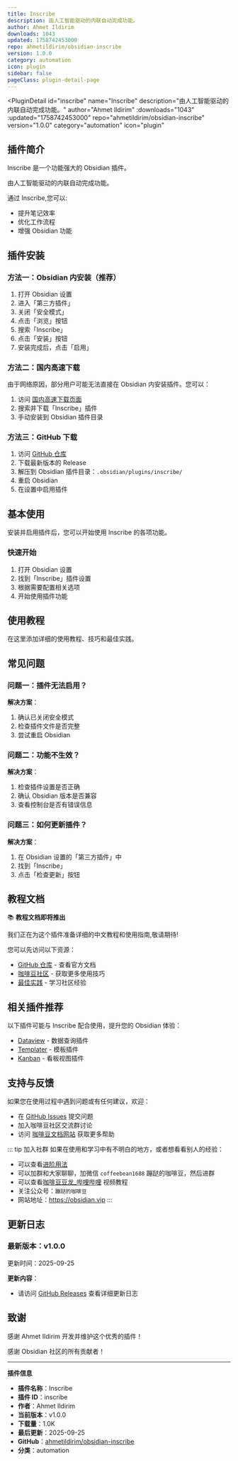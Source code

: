 ```yaml
---
title: Inscribe
description: 由人工智能驱动的内联自动完成功能。
author: Ahmet Ildirim
downloads: 1043
updated: 1758742453000
repo: ahmetildirim/obsidian-inscribe
version: 1.0.0
category: automation
icon: plugin
sidebar: false
pageClass: plugin-detail-page
---
```


<PluginDetail
  id="inscribe"
  name="Inscribe"
  description="由人工智能驱动的内联自动完成功能。"
  author="Ahmet Ildirim"
  :downloads="1043"
  :updated="1758742453000"
  repo="ahmetildirim/obsidian-inscribe"
  version="1.0.0"
  category="automation"
  icon="plugin"
>

<!-- AUTO_GENERATED_START -->
## 插件简介

Inscribe 是一个功能强大的 Obsidian 插件。

由人工智能驱动的内联自动完成功能。

通过 Inscribe,您可以:

- 提升笔记效率
- 优化工作流程
- 增强 Obsidian 功能

<!-- AUTO_GENERATED_END -->

<!-- AUTO_GENERATED_START -->
## 插件安装

### 方法一：Obsidian 内安装（推荐）

1. 打开 Obsidian 设置
2. 进入「第三方插件」
3. 关闭「安全模式」
4. 点击「浏览」按钮
5. 搜索「Inscribe」
6. 点击「安装」按钮
7. 安装完成后，点击「启用」

### 方法二：国内高速下载

由于网络原因，部分用户可能无法直接在 Obsidian 内安装插件。您可以：

1. 访问 [国内高速下载页面](/zh/documentation/obsidian-plugins-download.html)
2. 搜索并下载「Inscribe」插件
3. 手动安装到 Obsidian 插件目录

### 方法三：GitHub 下载

1. 访问 [GitHub 仓库](https://github.com/ahmetildirim/obsidian-inscribe)
2. 下载最新版本的 Release
3. 解压到 Obsidian 插件目录：`.obsidian/plugins/inscribe/`
4. 重启 Obsidian
5. 在设置中启用插件

## 基本使用

安装并启用插件后，您可以开始使用 Inscribe 的各项功能。

### 快速开始

1. 打开 Obsidian 设置
2. 找到「Inscribe」插件设置
3. 根据需要配置相关选项
4. 开始使用插件功能

<!-- AUTO_GENERATED_END -->

<!-- CUSTOM_CONTENT_START:tutorial -->
## 使用教程

在这里添加详细的使用教程、技巧和最佳实践。

<!-- CUSTOM_CONTENT_END:tutorial -->

<!-- SHARED_CONTENT_START -->
## 常见问题

### 问题一：插件无法启用？

**解决方案**：
1. 确认已关闭安全模式
2. 检查插件文件是否完整
3. 尝试重启 Obsidian

### 问题二：功能不生效？

**解决方案**：
1. 检查插件设置是否正确
2. 确认 Obsidian 版本是否兼容
3. 查看控制台是否有错误信息

### 问题三：如何更新插件？

**解决方案**：
1. 在 Obsidian 设置的「第三方插件」中
2. 找到「Inscribe」
3. 点击「检查更新」按钮

## 教程文档

📚 **教程文档即将推出**

我们正在为这个插件准备详细的中文教程和使用指南,敬请期待!

您可以先访问以下资源：
- [GitHub 仓库](https://github.com/ahmetildirim/obsidian-inscribe) - 查看官方文档
- [咖啡豆社区](/zh/bases/) - 获取更多使用技巧
- [最佳实践](/zh/best-practices/) - 学习社区经验

## 相关插件推荐

以下插件可能与 Inscribe 配合使用，提升您的 Obsidian 体验：

- [Dataview](/zh/plugins/dataview.html) - 数据查询插件
- [Templater](/zh/plugins/templater-obsidian.html) - 模板插件
- [Kanban](/zh/plugins/obsidian-kanban.html) - 看板视图插件

## 支持与反馈

如果您在使用过程中遇到问题或有任何建议，欢迎：

- 在 [GitHub Issues](https://github.com/ahmetildirim/obsidian-inscribe/issues) 提交问题
- 加入咖啡豆社区交流群讨论
- 访问 [咖啡豆文档网站](https://obsidian.vip) 获取更多帮助

::: tip 加入社群
如果在使用和学习中有不明白的地方，或者想看看别人的经验：
- 可以查看[进阶用法](/zh/advanced)
- 可以加群和大家聊聊，加微信 `coffeebean1688` 蹦跶的咖啡豆，然后进群
- 可以查看[咖啡豆豆龙_哔哩哔哩](https://space.bilibili.com/618777356) 视频教程
- 关注公众号：`蹦跶的咖啡豆`
- 网站地址：https://obsidian.vip
:::
<!-- SHARED_CONTENT_END -->

<!-- AUTO_GENERATED_START -->
## 更新日志

### 最新版本：v1.0.0

更新时间：2025-09-25

**更新内容**：
- 请访问 [GitHub Releases](https://github.com/ahmetildirim/obsidian-inscribe/releases) 查看详细更新日志

## 致谢

感谢 Ahmet Ildirim 开发并维护这个优秀的插件！

感谢 Obsidian 社区的所有贡献者！

---

**插件信息**
- **插件名称**：Inscribe
- **插件 ID**：inscribe
- **作者**：Ahmet Ildirim
- **当前版本**：v1.0.0
- **下载量**：1.0K
- **最后更新**：2025-09-25
- **GitHub**：[ahmetildirim/obsidian-inscribe](https://github.com/ahmetildirim/obsidian-inscribe)
- **分类**：automation
<!-- AUTO_GENERATED_END -->

</PluginDetail>

